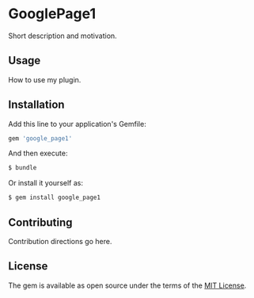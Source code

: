 # GooglePage1
Short description and motivation.

## Usage
How to use my plugin.

## Installation
Add this line to your application's Gemfile:

```ruby
gem 'google_page1'
```

And then execute:
```bash
$ bundle
```

Or install it yourself as:
```bash
$ gem install google_page1
```

## Contributing
Contribution directions go here.

## License
The gem is available as open source under the terms of the [MIT License](http://opensource.org/licenses/MIT).
